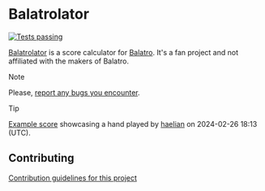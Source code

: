 # Balatrolator

[![Tests passing](https://github.com/kleinfreund/balatrolator/workflows/Tests/badge.svg)](https://github.com/kleinfreund/balatrolator/actions)

[Balatrolator](https://balatrolator.com/) is a score calculator for [Balatro](https://www.playbalatro.com/). It's a fan project and not affiliated with the makers of Balatro.

> [!NOTE]
> Please, [report any bugs you encounter](https://github.com/kleinfreund/balatrolator/issues/new/choose).

> [!TIP]
> [Example score](https://balatrolator.com/?state=|||1|1||5||11*_*_*_*_*_*_*_*_*_*_*_*|50*******_122*******_126*****0*3*_69****12.25***_132*******_119****5.5***|0*3***2**1_0*3**4*2**1_0*3**4*2**1_0*3**4*2**1_0*3**4*2**1_0*3**2***_0*3**5*2**_0*3**5*2**_0*3***2**) showcasing a hand played by [haelian](https://twitch.tv/haelian) on 2024-02-26 18:13 (UTC).

## Contributing

[Contribution guidelines for this project](CONTRIBUTING.md)
